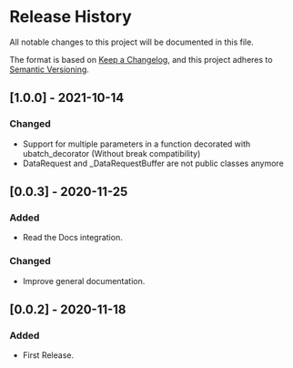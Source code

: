 # Release History

All notable changes to this project will be documented in this file.

The format is based on [Keep a Changelog](https://keepachangelog.com/en/1.0.0/),
and this project adheres to [Semantic Versioning](https://semver.org/spec/v2.0.0.html).

## [1.0.0] - 2021-10-14

### Changed

- Support for multiple parameters in a function decorated with ubatch_decorator
(Without break compatibility)
- DataRequest and _DataRequestBuffer are not public classes anymore

## [0.0.3] - 2020-11-25

### Added

- Read the Docs integration.

### Changed

- Improve general documentation.

## [0.0.2] - 2020-11-18

### Added

- First Release.
